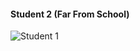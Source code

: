 
#### Student 2 (Far From School)

![Student 1](https://user-images.githubusercontent.com/77566403/147886862-31c92505-d22c-4cc9-9e59-2e0243c632be.PNG)
